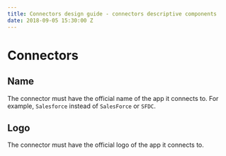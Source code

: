 ```yaml
---
title: Connectors design guide - connectors descriptive components
date: 2018-09-05 15:30:00 Z
---
```


# Connectors

## Name
The connector must have the official name of the app it connects to. For example, `Salesforce` instead of `SalesForce` or `SFDC`.

## Logo
The connector must have the official logo of the app it connects to.
